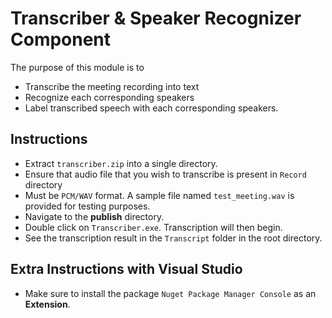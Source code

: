 # Transcriber & Speaker Recognizer Component

The purpose of this module is to

- Transcribe the meeting recording into text
- Recognize each corresponding speakers
- Label transcribed speech with each corresponding speakers.

## Instructions

- Extract `transcriber.zip` into a single directory.
- Ensure that audio file that you wish to transcribe is present in `Record` directory
- Must be `PCM/WAV` format. A sample file named `test_meeting.wav` is provided for testing purposes.
- Navigate to the **publish** directory.
- Double click on `Transcriber.exe`. Transcription will then begin.
- See the transcription result in the `Transcript` folder in the root directory.

## Extra Instructions with Visual Studio
- Make sure to install the package `Nuget Package Manager Console` as an **Extension**.
